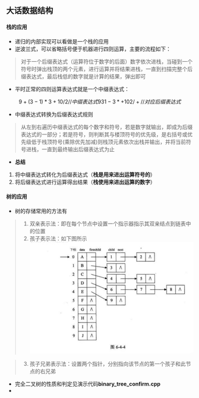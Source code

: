 ## 大话数据结构

#### 栈的应用
* 递归的内部实现可以看做是一个栈的应用
* 逆波兰式，可以省略括号便于机器进行四则运算，主要的流程如下：
> 对于一个后缀表达式（运算符位于数字的后面）数字依次进栈，当碰到一个符号时弹出栈顶的两个元素，进行运算并将结果进栈，一直到扫描完整个后缀表达式，最后栈低的数字就是计算的结果，弹出即可
* 平时正常的四则运算表达式就是一个中缀表达式：
```math
9+(3-1)*3+10/2  // 中缀表达式
9 3 1-3*+10 2/+ // 对应后缀表达式
```
* 中缀表达式转换为后缀表达式规则
> 从左到右遍历中缀表达式的每个数字和符号，若是数字就输出，即成为后缀表达式的一部分；若是符号，则判断其与楼顶符号的优先级，是右括号或优先级低于栈顶符号(乘除优先加减)则栈顶元素依次出栈并输出，并将当前符号进栈，一直到最终输出后缀表达式为止

* **总结**
1. 将中缀表达式转化为后缀表达式（**栈是用来进出运算符号的**）
2. 将后缀表达式进行运算得出结果（**栈使用来进出运算的数字**）

#### 树的应用
* 树的存储常用的方法有
> 1. 双亲表示法：即在每个节点中设置一个指示器指示其双亲结点到链表中的位置
> 2. 孩子表示法：如下图所示
![](Images/tree_represent.png)

> 3. 孩子兄弟表示法：设置两个指针，分别指向该节点的第一个孩子和此节点的右兄弟 
* 完全二叉树的性质和判定见演示代码**binary_tree_confirm.cpp**
*  
